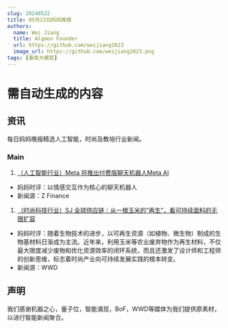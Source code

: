 ```yaml
---
slug: 20240522
title: 05月22日妈妈晚报
authors:
  name: Wei Jiang
  title: Algmon Founder
  url: https://github.com/weijiang2023
  image_url: https://github.com/weijiang2023.png
tags: [垂类大模型]
---
```


# 需自动生成的内容
## 资讯
每日妈妈晚报精选人工智能，时尚及教培行业新闻。

### Main

1. [（人工智能行业）Meta 将推出付费版聊天机器人Meta AI](https://mp.weixin.qq.com/s/XoynQI-uKnrAK1jo2qsdXQ)
* 妈妈时评：以情感交互作为核心的聊天机器人
* 新闻源：Z Finance

1. [（时尚科技行业）SJ 全球供应链｜从一根玉米的“再生”，看可持续面料的无限扩容](https://mp.weixin.qq.com/s/5DVdSSpWaf7D_TpK3q2lkA)
* 妈妈时评：随着生物技术的进步，以可再生资源（如植物、微生物）制成的生物基材料日渐成为主流。近年来，利用玉米等农业废弃物作为再生材料，不仅最大限度减少废物和优化资源效率的闭环系统，而且还激发了设计师和工程师的创新思维，标志着时尚产业向可持续发展实践的根本转变。
* 新闻源：WWD

## 声明

我们感谢机器之心，量子位，智能涌现，BoF，WWD等媒体为我们提供原素材，以进行智能新闻聚合。